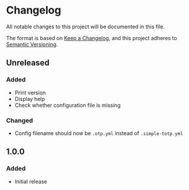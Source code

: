 # Changelog
All notable changes to this project will be documented in this file.

The format is based on [Keep a Changelog](https://keepachangelog.com/en/1.0.0/),
and this project adheres to [Semantic Versioning](https://semver.org/spec/v2.0.0.html).

## Unreleased
### Added
- Print version
- Display help
- Check whether configuration file is missing
### Changed
- Config filename should now be `.otp.yml` instead of `.simple-totp.yml` 

## 1.0.0
### Added
- Initial release
